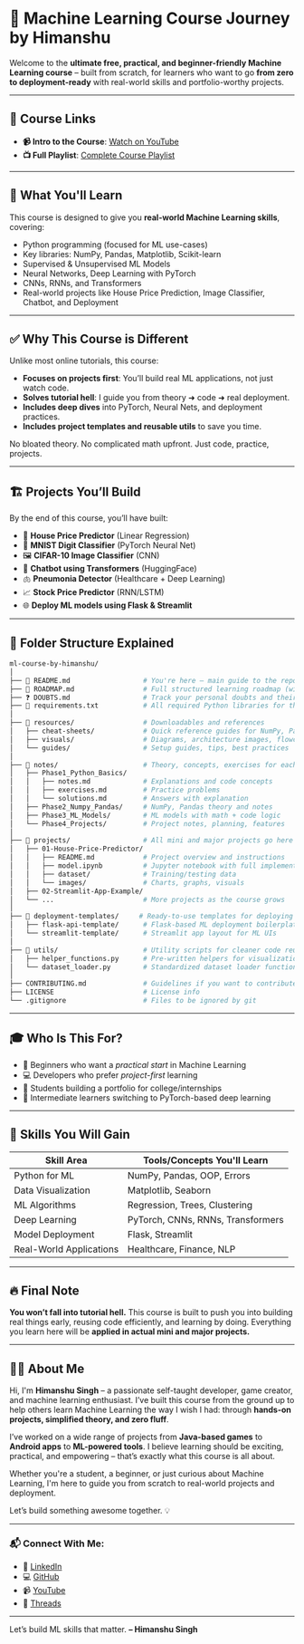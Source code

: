# 🚀 Machine Learning Course Journey by Himanshu

Welcome to the **ultimate free, practical, and beginner-friendly Machine Learning course** – built from scratch, for learners who want to go **from zero to deployment-ready** with real-world skills and portfolio-worthy projects.

---

## 🎥 Course Links

- **📹 Intro to the Course**: [Watch on YouTube](https://youtube.com/your-intro-video-link)
- **📺 Full Playlist**: [Complete Course Playlist](https://youtube.com/your-playlist-link)

---

## 🧠 What You'll Learn

This course is designed to give you **real-world Machine Learning skills**, covering:

- Python programming (focused for ML use-cases)
- Key libraries: NumPy, Pandas, Matplotlib, Scikit-learn
- Supervised & Unsupervised ML Models
- Neural Networks, Deep Learning with PyTorch
- CNNs, RNNs, and Transformers
- Real-world projects like House Price Prediction, Image Classifier, Chatbot, and Deployment

---

## ✅ Why This Course is Different

Unlike most online tutorials, this course:

- **Focuses on projects first**: You’ll build real ML applications, not just watch code.
- **Solves tutorial hell**: I guide you from theory ➜ code ➜ real deployment.
- **Includes deep dives** into PyTorch, Neural Nets, and deployment practices.
- **Includes project templates and reusable utils** to save you time.

No bloated theory. No complicated math upfront. Just code, practice, projects.

---

## 🏗 Projects You’ll Build

By the end of this course, you’ll have built:

- 🏡 **House Price Predictor** (Linear Regression)
- 🔢 **MNIST Digit Classifier** (PyTorch Neural Net)
- 🖼 **CIFAR-10 Image Classifier** (CNN)
- 💬 **Chatbot using Transformers** (HuggingFace)
- 🫁 **Pneumonia Detector** (Healthcare + Deep Learning)
- 📈 **Stock Price Predictor** (RNN/LSTM)
- 🌐 **Deploy ML models using Flask & Streamlit**

---

## 🧰 Folder Structure Explained

```bash
ml-course-by-himanshu/
│
├── 📘 README.md                  # You're here – main guide to the repo
├── 📌 ROADMAP.md                 # Full structured learning roadmap (with phases)
├── ❓ DOUBTS.md                  # Track your personal doubts and their solutions
├── 🧾 requirements.txt           # All required Python libraries for the course
│
├── 📂 resources/                 # Downloadables and references
│   ├── cheat-sheets/            # Quick reference guides for NumPy, Pandas, etc.
│   ├── visuals/                 # Diagrams, architecture images, flowcharts
│   └── guides/                  # Setup guides, tips, best practices
│
├── 📂 notes/                     # Theory, concepts, exercises for each phase
│   ├── Phase1_Python_Basics/
│   │   ├── notes.md             # Explanations and code concepts
│   │   ├── exercises.md         # Practice problems
│   │   └── solutions.md         # Answers with explanation
│   ├── Phase2_Numpy_Pandas/     # NumPy, Pandas theory and notes
│   ├── Phase3_ML_Models/        # ML models with math + code logic
│   └── Phase4_Projects/         # Project notes, planning, features
│
├── 📂 projects/                  # All mini and major projects go here
│   ├── 01-House-Price-Predictor/
│   │   ├── README.md            # Project overview and instructions
│   │   ├── model.ipynb          # Jupyter notebook with full implementation
│   │   ├── dataset/             # Training/testing data
│   │   └── images/              # Charts, graphs, visuals
│   ├── 02-Streamlit-App-Example/
│   └── ...                      # More projects as the course grows
│
├── 📂 deployment-templates/     # Ready-to-use templates for deploying models
│   ├── flask-api-template/      # Flask-based ML deployment boilerplate
│   └── streamlit-template/      # Streamlit app layout for ML UIs
│
├── 📂 utils/                     # Utility scripts for cleaner code reuse
│   ├── helper_functions.py      # Pre-written helpers for visualization, evaluation
│   └── dataset_loader.py        # Standardized dataset loader functions
│
├── CONTRIBUTING.md              # Guidelines if you want to contribute
├── LICENSE                      # License info
└── .gitignore                   # Files to be ignored by git
```

---

## 🎓 Who Is This For?

- 📱 Beginners who want a _practical start_ in Machine Learning
- 💻 Developers who prefer _project-first_ learning
- 🧪 Students building a portfolio for college/internships
- 🧠 Intermediate learners switching to PyTorch-based deep learning

---

## 🧩 Skills You Will Gain

| Skill Area              | Tools/Concepts You'll Learn       |
| ----------------------- | --------------------------------- |
| Python for ML           | NumPy, Pandas, OOP, Errors        |
| Data Visualization      | Matplotlib, Seaborn               |
| ML Algorithms           | Regression, Trees, Clustering     |
| Deep Learning           | PyTorch, CNNs, RNNs, Transformers |
| Model Deployment        | Flask, Streamlit                  |
| Real-World Applications | Healthcare, Finance, NLP          |

---

## 🔥 Final Note

**You won’t fall into tutorial hell.**
This course is built to push you into building real things early, reusing code efficiently, and learning by doing.
Everything you learn here will be **applied in actual mini and major projects.**

---

## 👨‍💻 About Me

Hi, I'm **Himanshu Singh** – a passionate self-taught developer, game creator, and machine learning enthusiast. I’ve built this course from the ground up to help others learn Machine Learning the way I wish I had: through **hands-on projects, simplified theory, and zero fluff**.

I’ve worked on a wide range of projects from **Java-based games** to **Android apps** to **ML-powered tools**. I believe learning should be exciting, practical, and empowering – that’s exactly what this course is all about.

Whether you're a student, a beginner, or just curious about Machine Learning, I'm here to guide you from scratch to real-world projects and deployment.

Let’s build something awesome together. 💡

---

### 📬 Connect With Me:

- 🧠 [LinkedIn](https://www.linkedin.com/in/himanshu-singh-552411251/)
- 💻 [GitHub](https://github.com/Himanshu7921)
- 📹 [YouTube](https://www.youtube.com/@LearnwithHimanshu7921)
- 🧵 [Threads](https://www.threads.net/@himanshu._.7921?hl=en)

---

Let’s build ML skills that matter.
**– Himanshu Singh**
